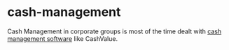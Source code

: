# cash-management
Cash Management in corporate groups is most of the time dealt with [cash management software](http://www.datalog-finance.com/en/cashsolutions-range/treasury-cashvalue/) like CashValue.
